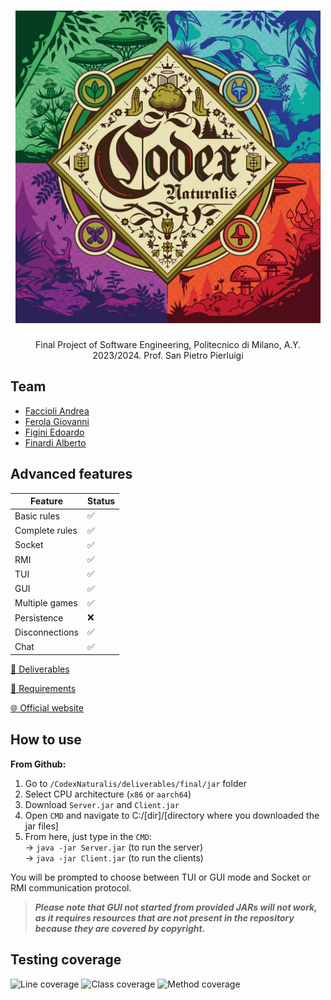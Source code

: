 <h1 align="center">
  <img src="/documents/logo.jpg" height=500 >
</h1>

<p align = 'center'>
  Final Project of Software Engineering, Politecnico di Milano, A.Y. 2023/2024. Prof. San Pietro Pierluigi  
</p>

## Team
- [Faccioli Andrea](https://github.com/faccioliandrea)
- [Ferola Giovanni](https://github.com/gioferola)
- [Figini Edoardo](https://github.com/EdoardoFigini)
- [Finardi Alberto](https://github.com/albertofinardi)

## Advanced features

|  Feature   | Status  | 
|-----|---|
| Basic rules | ✅ | 
| Complete rules | ✅ | 
| Socket | ✅ | 
| RMI | ✅ | 
| TUI | ✅ | 
| GUI | ✅ | 
| Multiple games | ✅ | 
| Persistence | ❌ | 
| Disconnections | ✅ | 
| Chat | ✅ |

[📄 Deliverables](/CodexNaturalis/deliverables)

[📖 Requirements](/documents/requirements.pdf)

[🌐 Official website](https://www.craniocreations.it/prodotto/codex-naturalis)

## How to use

**From Github:**<br>
1. Go to `/CodexNaturalis/deliverables/final/jar` folder
2. Select CPU architecture (`x86` or `aarch64`)
3. Download `Server.jar` and `Client.jar`
4. Open `CMD` and navigate to C:/[dir]/[directory where you downloaded the jar files]
5. From here, just type in the `CMD`:  
   -> `java -jar Server.jar` (to run the server)<br>
   -> `java -jar Client.jar` (to run the clients)

You will be prompted to choose between TUI or GUI mode and Socket or RMI communication protocol.
<br/>
> ***Please note that GUI not started from provided JARs will not work, as it requires resources that are not present in the repository because they are covered by copyright.***

## Testing coverage

![Line coverage](https://img.shields.io/badge/Line%20coverage-91%25-green?style=flat) 
![Class coverage](https://img.shields.io/badge/Class%20coverage-89%25-blue?style=flat)
![Method coverage](https://img.shields.io/badge/Method%20coverage-79%25-purple?style=flat)
